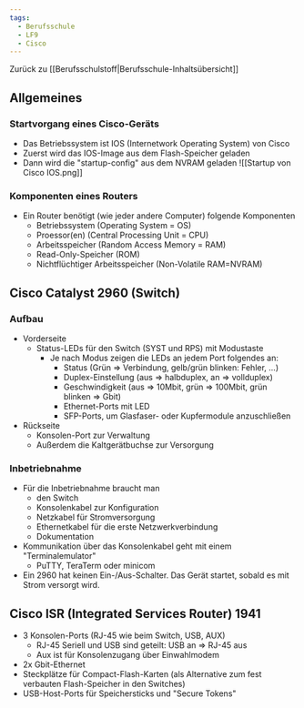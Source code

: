 ```yaml
---
tags:
  - Berufsschule
  - LF9
  - Cisco
---
```

Zurück zu [[Berufsschulstoff|Berufsschule-Inhaltsübersicht]]

## Allgemeines

### Startvorgang eines Cisco-Geräts

- Das Betriebssystem ist IOS (Internetwork Operating System) von Cisco
- Zuerst wird das IOS-Image aus dem Flash-Speicher geladen
- Dann wird die "startup-config" aus dem NVRAM geladen
![[Startup von Cisco IOS.png]]

### Komponenten eines Routers

- Ein Router benötigt (wie jeder andere Computer) folgende Komponenten
	- Betriebssystem (Operating System = OS)
	- Proessor(en) (Central Processing Unit = CPU)
	- Arbeitsspeicher (Random Access Memory = RAM)
	- Read-Only-Speicher (ROM)
	- Nichtflüchtiger Arbeitsspeicher (Non-Volatile RAM=NVRAM)

## Cisco Catalyst 2960 (Switch)

### Aufbau

- Vorderseite
	- Status-LEDs für den Switch (SYST und RPS) mit Modustaste
		- Je nach Modus zeigen die LEDs an jedem Port folgendes an:
			- Status (Grün => Verbindung, gelb/grün blinken: Fehler, ...)
			- Duplex-Einstellung (aus => halbduplex, an => vollduplex)
			- Geschwindigkeit (aus => 10Mbit, grün => 100Mbit, grün blinken => Gbit)
			- Ethernet-Ports mit LED
			- SFP-Ports, um Glasfaser- oder Kupfermodule anzuschließen
- Rückseite
	- Konsolen-Port zur Verwaltung
	- Außerdem die Kaltgerätbuchse zur Versorgung

### Inbetriebnahme

- Für die Inbetriebnahme braucht man
	- den Switch
	- Konsolenkabel zur Konfiguration
	- Netzkabel für Stromversorgung
	- Ethernetkabel für die erste Netzwerkverbindung
	- Dokumentation
- Kommunikation über das Konsolenkabel geht mit einem "Terminalemulator"
	- PuTTY, TeraTerm oder minicom
- Ein 2960 hat keinen Ein-/Aus-Schalter. Das Gerät startet, sobald es mit Strom versorgt wird.

## Cisco ISR (Integrated Services Router) 1941

- 3 Konsolen-Ports (RJ-45 wie beim Switch, USB, AUX)
	- RJ-45 Seriell und USB sind geteilt: USB an => RJ-45 aus
	- Aux ist für Konsolenzugang über Einwahlmodem
- 2x Gbit-Ethernet
- Steckplätze für Compact-Flash-Karten (als Alternative zum fest verbauten Flash-Speicher in den Switches)
- USB-Host-Ports für Speichersticks und "Secure Tokens"